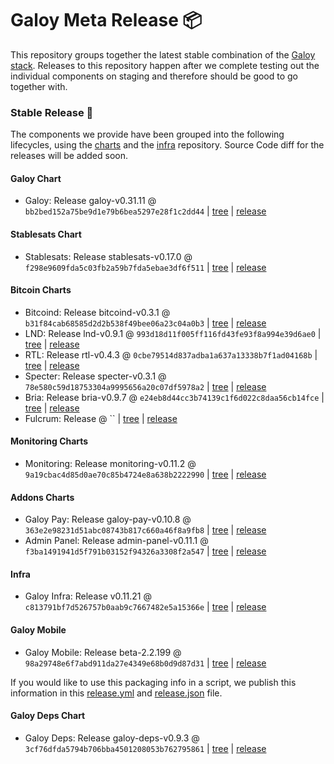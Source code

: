 # Galoy Meta Release 📦

This repository groups together the latest stable combination of the [Galoy stack](https://github.com/GaloyMoney/awesome-galoy#tech-components).
Releases to this repository happen after we complete testing out the individual components on staging and therefore should be good to go together with.

### Stable Release 🎉

The components we provide have been grouped into the following lifecycles, using the [charts](https://github.com/GaloyMoney/charts) and the [infra](https://github.com/GaloyMoney/galoy-infra) repository.
Source Code diff for the releases will be added soon.

#### Galoy Chart
- Galoy: Release galoy-v0.31.11 @ `bb2bed152a75be9d1e79b6bea5297e28f1c2dd44` | [tree](https://github.com/GaloyMoney/charts/tree/bb2bed152a75be9d1e79b6bea5297e28f1c2dd44/charts/galoy) | [release](https://github.com/GaloyMoney/charts/releases/tag/galoy-v0.31.11)

#### Stablesats Chart
- Stablesats: Release stablesats-v0.17.0 @ `f298e9609fda5c03fb2a59b7fda5ebae3df6f511` | [tree](https://github.com/GaloyMoney/charts/tree/f298e9609fda5c03fb2a59b7fda5ebae3df6f511/charts/stablesats) | [release](https://github.com/GaloyMoney/charts/releases/tag/stablesats-v0.17.0)

#### Bitcoin Charts
- Bitcoind: Release bitcoind-v0.3.1 @ `b31f84cab68585d2d2b538f49bee06a23c04a0b3` | [tree](https://github.com/GaloyMoney/charts/tree/b31f84cab68585d2d2b538f49bee06a23c04a0b3/charts/bitcoind) | [release](https://github.com/GaloyMoney/charts/releases/tag/bitcoind-v0.3.1)
- LND: Release lnd-v0.9.1 @ `993d18d11f005ff116fd43fe93f8a994e39d6ae0` | [tree](https://github.com/GaloyMoney/charts/tree/993d18d11f005ff116fd43fe93f8a994e39d6ae0/charts/lnd) | [release](https://github.com/GaloyMoney/charts/releases/tag/lnd-v0.9.1)
- RTL: Release rtl-v0.4.3 @ `0cbe79514d837adba1a637a13338b7f1ad04168b` | [tree](https://github.com/GaloyMoney/charts/tree/0cbe79514d837adba1a637a13338b7f1ad04168b/charts/rtl) | [release](https://github.com/GaloyMoney/charts/releases/tag/rtl-v0.4.3)
- Specter: Release specter-v0.3.1 @ `78e580c59d18753304a9995656a20c07df5978a2` | [tree](https://github.com/GaloyMoney/charts/tree/78e580c59d18753304a9995656a20c07df5978a2/charts/specter) | [release](https://github.com/GaloyMoney/charts/releases/tag/specter-v0.3.1)
- Bria: Release bria-v0.9.7 @ `e24eb8d44cc3b74139c1f6d022c8daa56cb14fce` | [tree](https://github.com/GaloyMoney/charts/tree/e24eb8d44cc3b74139c1f6d022c8daa56cb14fce/charts/bria) | [release](https://github.com/GaloyMoney/charts/releases/tag/bria-v0.9.7)
- Fulcrum: Release  @ `` | [tree](https://github.com/GaloyMoney/charts/tree//charts/fulcrum) | [release](https://github.com/GaloyMoney/charts/releases/tag/)

#### Monitoring Charts
- Monitoring: Release monitoring-v0.11.2 @ `9a19cbac4d85d0ae70c85b4724e8a638b2222990` | [tree](https://github.com/GaloyMoney/charts/tree/9a19cbac4d85d0ae70c85b4724e8a638b2222990/charts/monitoring) | [release](https://github.com/GaloyMoney/charts/releases/tag/monitoring-v0.11.2)

#### Addons Charts
- Galoy Pay: Release galoy-pay-v0.10.8 @ `363e2e98231d51abc08743b817c660a46f8a9fb8` | [tree](https://github.com/GaloyMoney/charts/tree/363e2e98231d51abc08743b817c660a46f8a9fb8/charts/galoy-pay) | [release](https://github.com/GaloyMoney/charts/releases/tag/galoy-pay-v0.10.8)
- Admin Panel: Release admin-panel-v0.11.1 @ `f3ba1491941d5f791b03152f94326a3308f2a547` | [tree](https://github.com/GaloyMoney/charts/tree/f3ba1491941d5f791b03152f94326a3308f2a547/charts/admin-panel) | [release](https://github.com/GaloyMoney/charts/releases/tag/admin-panel-v0.11.1)

#### Infra

- Galoy Infra: Release v0.11.21 @ `c813791bf7d526757b0aab9c7667482e5a15366e` | [tree](https://github.com/GaloyMoney/galoy-infra/tree/c813791bf7d526757b0aab9c7667482e5a15366e) | [release](https://github.com/GaloyMoney/galoy-infra/releases/tag/v0.11.21)

#### Galoy Mobile

- Galoy Mobile: Release beta-2.2.199 @ `98a29748e6f7abd911da27e4349e68b0d9d87d31` | [tree](https://github.com/GaloyMoney/galoy-mobile/tree/98a29748e6f7abd911da27e4349e68b0d9d87d31) | [release](https://github.com/GaloyMoney/galoy-mobile/releases/tag/beta-2.2.199)

If you would like to use this packaging info in a script, we publish this information in this [release.yml](./release.yml) and [release.json](./release.json) file.

#### Galoy Deps Chart
- Galoy Deps: Release galoy-deps-v0.9.3 @ `3cf76dfda5794b706bba4501208053b762795861` | [tree](https://github.com/GaloyMoney/charts/tree/3cf76dfda5794b706bba4501208053b762795861/charts/galoy-deps) | [release](https://github.com/GaloyMoney/charts/releases/tag/galoy-deps-v0.9.3)
